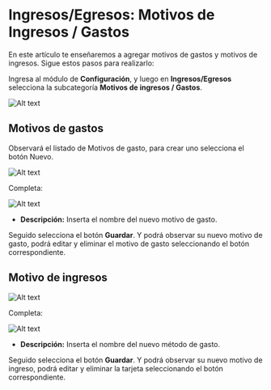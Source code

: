 # Ingresos/Egresos: Motivos de Ingresos / Gastos

En este artículo te enseñaremos a agregar motivos de gastos y motivos de ingresos. Sigue estos pasos para realizarlo:

Ingresa al módulo de **Configuración**, y luego en  **Ingresos/Egresos** selecciona la subcategoría **Motivos de ingresos / Gastos**.

![Alt text](img/metodosgastos1.jpg)

## Motivos de gastos

Observará el listado de Motivos de gasto, para crear uno selecciona el botón Nuevo.

![Alt text](img/metodosgastos4.jpg)

Completa:

![Alt text](img/metodosgastos5.jpg)

* **Descripción:** Inserta el nombre del nuevo motivo de gasto.
  
Seguido selecciona el botón **Guardar**. Y podrá observar su nuevo motivo de gasto, podrá editar y eliminar el motivo de gasto seleccionando el botón correspondiente.

## Motivo de ingresos

![Alt text](img/metodosgastos6.jpg)

Completa:

![Alt text](img/metodosgastos7.jpg)

* **Descripción:** Inserta el nombre del nuevo método de gasto.
  
Seguido selecciona el botón **Guardar**. Y podrá observar su nuevo motivo de ingreso, podrá editar y eliminar la tarjeta seleccionando el botón correspondiente.
